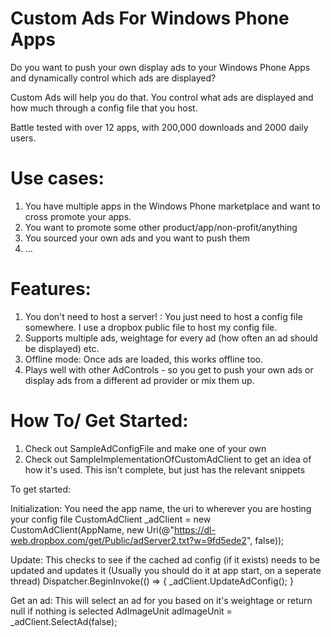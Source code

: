 Custom Ads For Windows Phone Apps
=================================

Do you want to push your own display ads to your Windows Phone Apps and dynamically control which ads are displayed? 

Custom Ads will help you do that. You control what ads are displayed and how much through a config file that you host.

Battle tested with over 12 apps, with 200,000 downloads and 2000 daily users. 

Use cases: 
===========
1. You have multiple apps in the Windows Phone marketplace and want to cross promote your apps.
2. You want to promote some other product/app/non-profit/anything
3. You sourced your own ads and you want to push them 
4. ...

Features:
==========
1. You don't need to host a server! : You just need to host a config file somewhere. I use a dropbox public file to host my config file. 
2. Supports multiple ads, weightage for every ad (how often an ad should be displayed) etc. 
3. Offline mode: Once ads are loaded, this works offline too. 
4. Plays well with other AdControls - so you get to push your own ads or display ads from a different ad provider or mix them up. 

How To/ Get Started: 
=====================
1. Check out SampleAdConfigFile and make one of your own 
2. Check out SampleImplementationOfCustomAdClient to get an idea of how it's used. 
This isn't complete, but just has the relevant snippets 

To get started:

Initialization: 
You need the app name, the uri to wherever you are hosting your config file
CustomAdClient _adClient = new CustomAdClient(AppName, new Uri(@"https://dl-web.dropbox.com/get/Public/adServer2.txt?w=9fd5ede2", false));

Update: 
This checks to see if the cached ad config (if it exists) needs to be updated and updates it (Usually you should do it at app start, on a seperate thread)
Dispatcher.BeginInvoke(() =>
{
    _adClient.UpdateAdConfig();
}

Get an ad: 
This will select an ad for you based on it's weightage or return null if nothing is selected 
AdImageUnit adImageUnit = _adClient.SelectAd(false);

              
